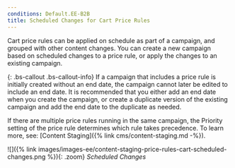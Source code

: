 ```yaml
---
conditions: Default.EE-B2B
title: Scheduled Changes for Cart Price Rules
---
```


Cart price rules can be applied on schedule as part of a campaign, and grouped with other content changes. You can create a new campaign based on scheduled changes to a price rule, or apply the changes to an existing campaign.

{: .bs-callout .bs-callout-info}
If a campaign that includes a price rule is initially created without an end date, the campaign cannot later be edited to include an end date. It is recommended that you either add an end date when you create the campaign, or create a duplicate version of the existing campaign and add the end date to the duplicate as needed.

If there are multiple price rules running in the same campaign, the Priority setting of the price rule determines which rule takes precedence. To learn more, see: [Content Staging]({% link cms/content-staging.md -%}).

![]({% link images/images-ee/content-staging-price-rules-cart-scheduled-changes.png %}){: .zoom}
*Scheduled Changes*
